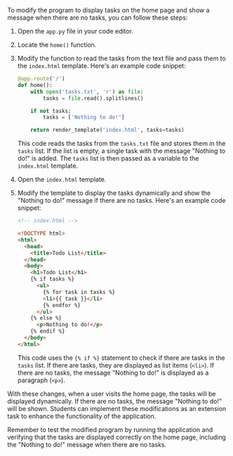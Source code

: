 To modify the program to display tasks on the home page and show a message when there are no tasks, you can follow these steps:

1. Open the `app.py` file in your code editor.

2. Locate the `home()` function.

3. Modify the function to read the tasks from the text file and pass them to the `index.html` template. Here's an example code snippet:

   ```python
   @app.route('/')
   def home():
       with open('tasks.txt', 'r') as file:
           tasks = file.read().splitlines()

       if not tasks:
           tasks = ['Nothing to do!']

       return render_template('index.html', tasks=tasks)
   ```

   This code reads the tasks from the `tasks.txt` file and stores them in the `tasks` list. If the list is empty, a single task with the message "Nothing to do!" is added. The `tasks` list is then passed as a variable to the `index.html` template.

4. Open the `index.html` template.

5. Modify the template to display the tasks dynamically and show the "Nothing to do!" message if there are no tasks. Here's an example code snippet:

   ```html
   <!-- index.html -->

   <!DOCTYPE html>
   <html>
     <head>
       <title>Todo List</title>
     </head>
     <body>
       <h1>Todo List</h1>
       {% if tasks %}
         <ul>
           {% for task in tasks %}
           <li>{{ task }}</li>
           {% endfor %}
         </ul>
       {% else %}
         <p>Nothing to do!</p>
       {% endif %}
     </body>
   </html>
   ```

   This code uses the `{% if %}` statement to check if there are tasks in the `tasks` list. If there are tasks, they are displayed as list items (`<li>`). If there are no tasks, the message "Nothing to do!" is displayed as a paragraph (`<p>`).

With these changes, when a user visits the home page, the tasks will be displayed dynamically. If there are no tasks, the message "Nothing to do!" will be shown. Students can implement these modifications as an extension task to enhance the functionality of the application.

Remember to test the modified program by running the application and verifying that the tasks are displayed correctly on the home page, including the "Nothing to do!" message when there are no tasks.

